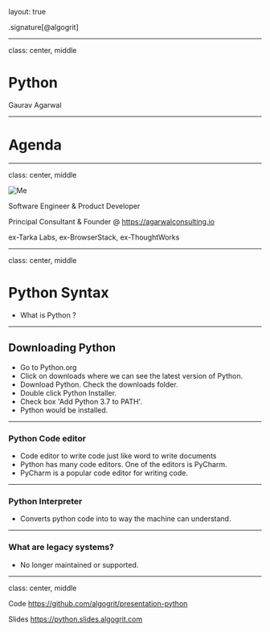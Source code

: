 layout: true

.signature[@algogrit]

---

class: center, middle

# Python

Gaurav Agarwal

---

# Agenda

---

class: center, middle

![Me](assets/images/me.png)

Software Engineer & Product Developer

Principal Consultant & Founder @ https://agarwalconsulting.io

ex-Tarka Labs, ex-BrowserStack, ex-ThoughtWorks

---
class: center, middle

# Python Syntax

- What is Python ?

---

## Downloading Python

- Go to Python.org
- Click on downloads where we can see the latest version of Python.
- Download Python. Check the downloads folder.
- Double click Python Installer.
- Check box 'Add Python 3.7 to PATH'.
- Python would be installed.

---

### Python Code editor

- Code editor to write code just like word to write documents
- Python has many code editors. One of the editors is PyCharm.
- PyCharm is a popular code editor for writing code.

---

### Python Interpreter

- Converts python code into to way the machine can understand.

---

### What are legacy systems?

- No longer maintained or supported.

---

class: center, middle

Code
https://github.com/algogrit/presentation-python

Slides
https://python.slides.algogrit.com
